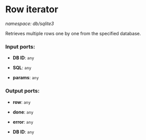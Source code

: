 # Row iterator

_namespace: db/sqlite3_

Retrieves multiple rows one by one from the specified database.

### Input ports:

* __DB ID__: ` any `


* __SQL__: ` any `


* __params__: ` any `

### Output ports:

* __row__: ` any `


* __done__: ` any `


* __error__: ` any `


* __DB ID__: ` any `

